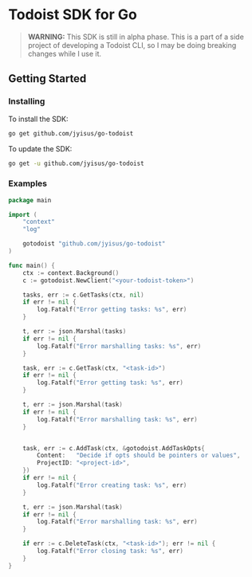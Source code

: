 # Todoist SDK for Go

> **WARNING:** This SDK is still in alpha phase. This is a part of a side project
of developing a Todoist CLI, so I may be doing breaking changes while I use it.

## Getting Started

### Installing

To install the SDK:

```bash
go get github.com/jyisus/go-todoist
```

To update the SDK:

```bash
go get -u github.com/jyisus/go-todoist
```

### Examples

```go
package main

import (
	"context"
	"log"

	gotodoist "github.com/jyisus/go-todoist"
)

func main() {
	ctx := context.Background()
	c := gotodoist.NewClient("<your-todoist-token>")

	tasks, err := c.GetTasks(ctx, nil)
	if err != nil {
		log.Fatalf("Error getting tasks: %s", err)
	}

	t, err := json.Marshal(tasks)
	if err != nil {
		log.Fatalf("Error marshalling tasks: %s", err)
	}

	task, err := c.GetTask(ctx, "<task-id>")
	if err != nil {
		log.Fatalf("Error getting task: %s", err)
	}

	t, err := json.Marshal(task)
	if err != nil {
		log.Fatalf("Error marshalling task: %s", err)
	}


	task, err := c.AddTask(ctx, &gotodoist.AddTaskOpts{
		Content:   "Decide if opts should be pointers or values",
		ProjectID: "<project-id>",
	})
	if err != nil {
		log.Fatalf("Error creating task: %s", err)
	}

	t, err := json.Marshal(task)
	if err != nil {
		log.Fatalf("Error marshalling task: %s", err)
	}

	if err := c.DeleteTask(ctx, "<task-id>"); err != nil {
		log.Fatalf("Error closing task: %s", err)
	}
}
```

